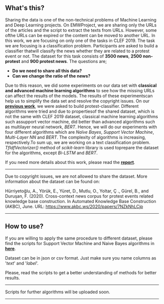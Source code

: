 ## What's this?
Sharing the data is one of the non-technical problems of Machine Learning and Deep Learning projects.
On EMWProject, we are sharing only the URLs of the articles and the script to extract the texts from URLs.
However, some ofthe URLs can be expired or the content can be moved to another URL.
In this work, we are focusing on only one of the tasks in CLEF 2019. The task we are focusing is a classification problem.
Participants are asked to build a classifier thatwill classify the news whether they are related to a protest event or not.
The dataset for this task consists of  **3500 news**, **2500 non-protest** and  **900 protest news**.
The questions are;

* **Do we need to share all this data?**
* **Can we change the ratio of the news?**

Due to this reason, we did some experiments on our data set with **classical and advanced machine learning algorithms** to see how 
the missing URLs can affect the results of the models. The results of these experimentscan help us to simplify the data set and resolve 
the copyright issues. On our [**previous work**](https://github.com/fatihbeyhan/ProtestClassifier), we were asked to build protest-classifier. Different algorithms were tried and due to propertiesof 
the shared dataset, which is not the same with CLEF 2019 dataset, classical machine learning algorithms such assupport vector machine, 
did better than advanced algorithms such as multilayer neural network, *BERT*. Hence, we will do our experiments with four different algorithms 
which are *Naïve Bayes*, *Support Vector Machine*, *Multi-Layer NN* and *BERT*. The complexity of algorithms is increasing, respectively.To sum up, 
we are working on a text classification problem. *TfIdfVectorizer()* method of *scikit-learn* library is used toprepare the dataset for the algorithms, except *Bi-LSTM* and *BERT*.

If you need more details about this work, please read the [**report**](https://github.com/fatihbeyhan/DataSharing/blob/master/report/Data_Size_Effect_Report.pdf).

***
Due to copyright issues, we are not allowed to share the dataset. More information about the dataset can be found on:

Hürriyetoğlu, A., Yörük, E., Yüret, D., Mutlu, O., Yoltar, Ç ., Gürel, B., and Duruşan, F. (2020). Cross-context news corpus for protest events related knowledge base construction. In Automated Knowledge Base Construction (AKBC), June. URL: https://www.akbc.ws/2020/papers/7NZkNhLCjp
***

## How to use?

If you are willing to apply the same procedure to different dataset, please find the scripts for Support Vector Machine and Naive Bayes algorithms in [**here**](https://github.com/fatihbeyhan/DataSharing/tree/master/scripts).  

Dataset can be in json or csv format. Just make sure you name columns as '*text*' and '*label*'.

Please, read the scripts to get a better understanding of methods for better results.

***
Scripts for further algorithms will be uploaded soon.
***
